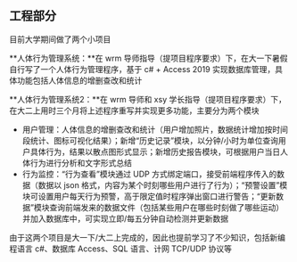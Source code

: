 ## 工程部分

目前大学期间做了两个小项目

**人体行为管理系统：**在 wrm 导师指导（提项目程序要求）下，在大一下暑假自行写了一个人体行为管理程序，基于 c# + Access 2019 实现数据库管理，具体功能包括人体信息的增删查改和统计

**人体行为管理系统2：**在 wrm 导师和 xsy 学长指导（提项目程序要求）下，在大二上用时三个月将上述程序重写并实现更多功能，主要分为两个模块

- 用户管理：人体信息的增删查改和统计（用户增加照片，数据统计增加按时间段统计、图标可视化结果）；新增“历史记录”模块，以分钟/小时为单位查询用户具体行为，结果以散点图形式显示；新增历史报告模块，可根据用户当日人体行为进行分析和文字形式总结
- 行为监控：“行为查看”模块通过 UDP 方式绑定端口，接受前端程序传入的数据（数据以 json 格式，内容为某个时刻哪些用户进行了行为）；“预警设置”模块可设置用户每天行为预警，高于限定值时程序弹出窗口进行警告；“更新数据”模块查询前端发来的数据文件（包括某些用户在哪些时刻做了哪些运动）并加入数据库中，可实现立即/每五分钟自动检测并更新数据

由于这两个项目是大一下/大二上完成的，因此也提前学习了不少知识，包括新编程语言 c#、数据库 Access、SQL 语言、计网 TCP/UDP 协议等